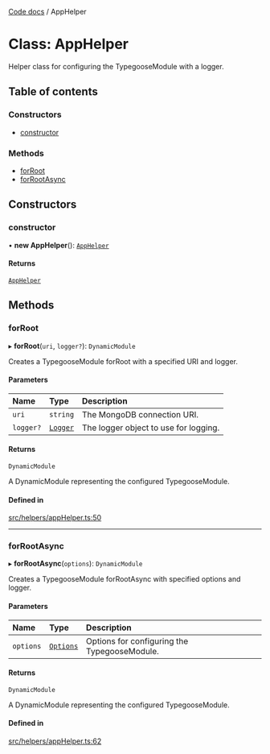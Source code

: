 [Code docs](../codeDocs.md) / AppHelper

# Class: AppHelper

Helper class for configuring the TypegooseModule with a logger.

## Table of contents

### Constructors

- [constructor](AppHelper.md#constructor)

### Methods

- [forRoot](AppHelper.md#forroot)
- [forRootAsync](AppHelper.md#forrootasync)

## Constructors

### constructor

• **new AppHelper**(): [`AppHelper`](AppHelper.md)

#### Returns

[`AppHelper`](AppHelper.md)

## Methods

### forRoot

▸ **forRoot**(`uri`, `logger?`): `DynamicModule`

Creates a TypegooseModule forRoot with a specified URI and logger.

#### Parameters

| Name | Type | Description |
| :------ | :------ | :------ |
| `uri` | `string` | The MongoDB connection URI. |
| `logger?` | [`Logger`](../interfaces/Logger.md) | The logger object to use for logging. |

#### Returns

`DynamicModule`

A DynamicModule representing the configured TypegooseModule.

#### Defined in

[src/helpers/appHelper.ts:50](https://github.com/choresh/nestjs-query-simple/blob/3e0ba8f/packages/nestjs-query-simple/src/helpers/appHelper.ts#L50)

___

### forRootAsync

▸ **forRootAsync**(`options`): `DynamicModule`

Creates a TypegooseModule forRootAsync with specified options and logger.

#### Parameters

| Name | Type | Description |
| :------ | :------ | :------ |
| `options` | [`Options`](../interfaces/Options.md) | Options for configuring the TypegooseModule. |

#### Returns

`DynamicModule`

A DynamicModule representing the configured TypegooseModule.

#### Defined in

[src/helpers/appHelper.ts:62](https://github.com/choresh/nestjs-query-simple/blob/3e0ba8f/packages/nestjs-query-simple/src/helpers/appHelper.ts#L62)
